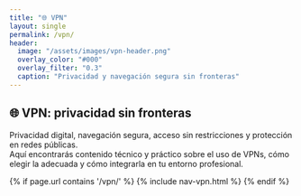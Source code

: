 ```yaml
---
title: "🌐 VPN"
layout: single
permalink: /vpn/
header:
  image: "/assets/images/vpn-header.png"
  overlay_color: "#000"
  overlay_filter: "0.3"
  caption: "Privacidad y navegación segura sin fronteras"
---
```


## 🌐 VPN: privacidad sin fronteras

Privacidad digital, navegación segura, acceso sin restricciones y protección en redes públicas.  
Aquí encontrarás contenido técnico y práctico sobre el uso de VPNs, cómo elegir la adecuada y cómo integrarla en tu entorno profesional.

{% if page.url contains '/vpn/' %}
  {% include nav-vpn.html %}
{% endif %}
